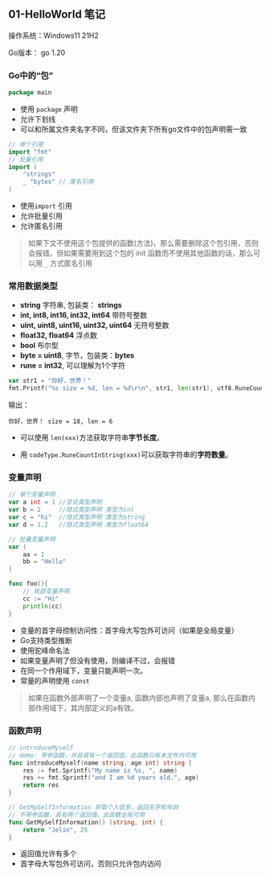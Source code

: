 ## 01-HelloWorld 笔记

操作系统：Windows11 21H2

Go版本： go 1.20

### Go中的“包”

```go
package main
```

- 使用 `package` 声明
- 允许下划线
- 可以和所属文件夹名字不同，但该文件夹下所有go文件中的包声明需一致

```go
// 单个引用
import "fmt"
// 批量引用
import (
    "strings"
    _ "bytes" // 匿名引用
)
```

- 使用`import` 引用
- 允许批量引用
- 允许匿名引用

> 如果下文不使用这个包提供的函数(方法)，那么需要删除这个包引用，否则会报错。但如果需要用到这个包的 init 函数而不使用其他函数的话，那么可以用 `_` 方式匿名引用



### 常用数据类型

- **string**  字符串, 包装类： **strings**
- **int, int8, int16, int32, int64** 带符号整数
- **uint, uint8, uint16, uint32, uint64** 无符号整数
- **float32, float64** 浮点数
- **bool** 布尔型
- **byte = uint8**,  字节，包装类：**bytes**
- **rune = int32**, 可以理解为1个字符

```go
var str1 = "你好，世界！"
fmt.Printf("%s size = %d, len = %d\r\n", str1, len(str1), utf8.RuneCountInString(str1))
```

输出：

```
你好，世界！ size = 18, len = 6
```

- 可以使用 `len(xxx)`方法获取字符串**字节长度**。

- 用 `codeType.RuneCountInString(xxx)`可以获取字符串的**字符数量**。



### 变量声明

```go
// 单个变量声明
var a int = 1 //显式类型声明
var b = 2     //隐式类型声明 类型为int
var c = "hi"  //隐式类型声明 类型为string
var d = 1.2   //隐式类型声明 类型为float64

// 批量变量声明
var (
	aa = 1
    bb = "Hello"
)

func foo(){
    // 局部变量声明
    cc := "Hi"
    println(cc)
}

```

- 变量的首字母控制访问性：首字母大写包外可访问（如果是全局变量）
- Go支持类型推断
- 使用驼峰命名法
- 如果变量声明了但没有使用，则编译不过，会报错
- 在同一个作用域下，变量只能声明一次。
- 常量的声明使用 `const`

>如果在函数外部声明了一个变量a, 函数内部也声明了变量a,  那么在函数内部作用域下，其内部定义的a有效。 



### 函数声明

```go
// introduceMyself
// demo: 带参函数，并且具有一个返回值，此函数只有本文件内可用
func introduceMyself(name string, age int) string {
	res := fmt.Sprintf("My name is %s, ", name)
	res += fmt.Sprintf("and I am %d years old.", age)
	return res
}

// GetMySelfInformation 获取个人信息，返回名字和年龄
// 不带参函数，具有两个返回值，此函数全局可用
func GetMySelfInformation() (string, int) {
	return "Jelin", 25
}
```

- 返回值允许有多个
- 首字母大写包外可访问，否则只允许包内访问

